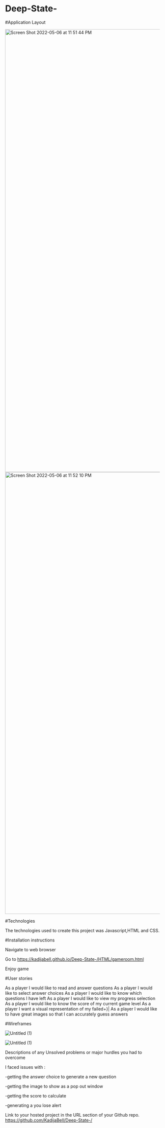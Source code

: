 # Deep-State-


 
 #Application Layout
 
 <img width="1436" alt="Screen Shot 2022-05-06 at 11 51 44 PM" src="https://user-images.githubusercontent.com/101621511/167238326-63ec7e16-f7dc-4262-b960-6740c075bcf7.png">
 
<img width="1433" alt="Screen Shot 2022-05-06 at 11 52 10 PM" src="https://user-images.githubusercontent.com/101621511/167238335-e302054a-d4ef-4e38-88b9-cc78d6b77108.png">

 
 #Technologies 
 
 
 The technologies used to create this project was Javascript,HTML and CSS.



#Installation instructions
 
Navigate to web browser 

Go to https://kadijabell.github.io/Deep-State-/HTML/gameroom.html

Enjoy game 



 #User stories 

As a player I would like to read and answer questions
As a player I would like to select answer choices
As a player I would like to know which questions I have left
As a player I would like to view my progress selection
As a player I would like to know the score of my current game level
As a player I want a visual representation of my failed+}|
As a player I would like to have great images so that I can accurately guess answers



#Wireframes  
 
 
 ![Untitled (1)](https://user-images.githubusercontent.com/101621511/167238387-b21b3a4e-8537-4385-bb32-23a77ec06041.png)

![Untitled (1)](https://user-images.githubusercontent.com/101621511/167238394-d4e1b382-e3a7-4400-9322-f838f379b5ac.png)


Descriptions of any Unsolved problems or major hurdles you had to overcome

I faced issues with :

-getting the answer choice to generate a new question

-getting the image to show as a pop out window

-getting the score to calculate 

-generating a you lose alert


Link to your hosted project in the URL section of your Github repo.
https://github.com/KadijaBell/Deep-State-/
